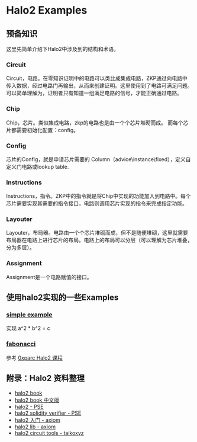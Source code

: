 # Halo2 Examples

## 预备知识

这里先简单介绍下Halo2中涉及到的结构和术语。

### Circuit

Circuit，电路。在零知识证明中的电路可以类比成集成电路，ZKP通过向电路中传入数据，经过电路门再输出，从而来创建证明。这里使用到了电路可满足问题。可以简单理解为，证明者只有知道一组满足电路的信号，才能正确通过电路。

### Chip

Chip，芯片。类似集成电路，zkp的电路也是由一个个芯片堆砌而成。
而每个芯片都需要初始化配置：config。

### Config

芯片的Config，就是申请芯片需要的 Column（advice\instance\fixed），定义自定义门电路或lookup table.

### Instructions

Instructions，指令。ZKP中的指令就是将Chip中实现的功能加入到电路中。每个芯片需要实现其需要的指令接口，电路则调用芯片实现的指令来完成指定功能。

### Layouter

Layouter，布局器。电路由一个个芯片堆砌而成，但不是随便堆砌，这里就需要布局器在电路上进行芯片的布局。电路上的布局可以分层（可以理解为芯片堆叠，分为多层）。

### Assignment

Assignment是一个电路赋值的接口。

## 使用halo2实现的一些Examples

### [simple example](./simple/src/main.rs)

实现 a^2 * b^2 = c

### [fabonacci](./fibonacci/src/main.rs)

参考 [0xparc Halo2 课程](https://learn.0xparc.org/materials/halo2/learning-group-1/halo2-api)

## 附录：Halo2 资料整理

- [halo2 book](https://zcash.github.io/halo2/design/proving-system.html)
- [halo2 book 中文版](https://trapdoor-tech.github.io/halo2-book-chinese/)
- [halo2 - PSE](https://github.com/privacy-scaling-explorations/halo2)
- [halo2 solidity verifier - PSE](https://github.com/privacy-scaling-explorations/halo2-solidity-verifier)
- [halo2 入门 - axiom](https://docs.axiom.xyz/zero-knowledge-proofs/getting-started-with-halo2)
- [halo2 lib - axiom](https://github.com/axiom-crypto/halo2-lib)
- [halo2 circuit tools - taikoxyz](https://github.com/taikoxyz/circuit-tools)
